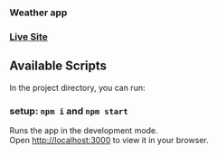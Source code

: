### Weather app

### [Live Site](https://weathers-live.netlify.app)

## Available Scripts

In the project directory, you can run:

### setup:  `npm i` and `npm start`

Runs the app in the development mode.\
Open [http://localhost:3000](http://localhost:3000) to view it in your browser.


